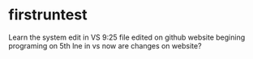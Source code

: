 # firstruntest
 Learn the system
edit in VS 9:25
file edited on github website
begining programing on 5th lne in vs now are changes on website?